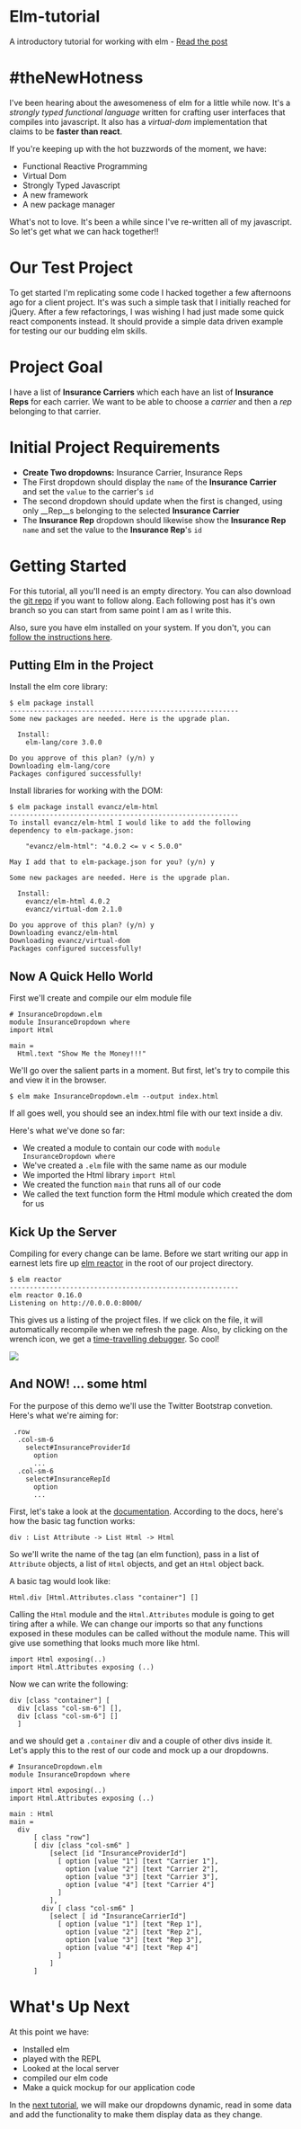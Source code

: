 # Elm-tutorial
A introductory tutorial for working with elm - [Read the post](blog.chris-eich.com/tutorial-dom-manipulation-with-elm)

# #theNewHotness
I've been hearing about the awesomeness of elm for a little while now. It's a _strongly typed_ _functional language_ written for crafting user interfaces that compiles into javascript. It also has a _virtual-dom_ implementation that claims to be __faster than react__.

If you're keeping up with the hot buzzwords of the moment, we have:

* Functional Reactive Programming
* Virtual Dom
* Strongly Typed Javascript
* A new framework
* A new package manager

What's not to love. It's been a while since I've re-written all of my javascript. So let's get what we can hack together!!

# Our Test Project
To get started I'm replicating some code I hacked together a few afternoons ago for a client project. It's was such a simple task that I initially reached for jQuery. After a few refactorings, I was wishing I had just made some quick react components instead. It should provide a simple data driven example for testing our our budding elm skills.

# Project Goal
I have a list of __Insurance Carriers__ which each have an list of __Insurance Reps__ for each carrier. We want to be able to choose a _carrier_ and then a _rep_ belonging to that carrier.

# Initial Project Requirements

* __Create Two dropdowns:__ Insurance Carrier, Insurance Reps
* The First dropdown should display the `name` of the __Insurance Carrier__ and set the `value` to the carrier's `id`
* The second dropdown should update when the first is changed, using only __Rep__s belonging to the selected __Insurance Carrier__
* The __Insurance Rep__ dropdown should likewise show the __Insurance Rep__ `name` and set the value to the __Insurance Rep__'s `id`

# Getting Started
For this tutorial, all you'll need is an empty directory. You can also download the [git repo](https://github.com/cjeich/elm-tutorial) if you want to follow along. Each following post has it's own branch so you can start from same point I am as I write this.

Also, sure you have elm installed on your system. If you don't, you can [follow the instructions here](http://elm-lang.org/install).

## Putting Elm in the Project

Install the elm core library:
``` language-bash
$ elm package install
---------------------------------------------------------
Some new packages are needed. Here is the upgrade plan.

  Install:
    elm-lang/core 3.0.0

Do you approve of this plan? (y/n) y
Downloading elm-lang/core
Packages configured successfully!
```

Install libraries for working with the DOM:

``` language-bash
$ elm package install evancz/elm-html
---------------------------------------------------------
To install evancz/elm-html I would like to add the following
dependency to elm-package.json:

    "evancz/elm-html": "4.0.2 <= v < 5.0.0"

May I add that to elm-package.json for you? (y/n) y

Some new packages are needed. Here is the upgrade plan.

  Install:
    evancz/elm-html 4.0.2
    evancz/virtual-dom 2.1.0

Do you approve of this plan? (y/n) y
Downloading evancz/elm-html
Downloading evancz/virtual-dom
Packages configured successfully!
```

## Now A Quick Hello World
First we'll create and compile our elm module file

``` langauage-haskell
# InsuranceDropdown.elm
module InsuranceDropdown where
import Html

main =
  Html.text "Show Me the Money!!!"
```

We'll go over the salient parts in a moment. But first, let's try to compile this and view it in the browser.

``` language-bash
$ elm make InsuranceDropdown.elm --output index.html
```

If all goes well, you should see an index.html file with our text inside a div.

Here's what we've done so far:

* We created a module to contain our code with `module InsuranceDropdown where`
* We've created a `.elm` file with the same name as our module
* We imported the Html library `import Html`
* We created the function `main` that runs all of our code
* We called the text function form the Html module which created the dom for us

## Kick Up the Server
Compiling for every change can be lame. Before we start writing our app in earnest lets fire up [elm reactor](https://github.com/elm-lang/elm-reactor) in the root of our project directory.

```language-bash
$ elm reactor
---------------------------------------------------------
elm reactor 0.16.0
Listening on http://0.0.0.0:8000/
```

This gives us a listing of the project files. If we click on the file, it will automatically recompile when we refresh the page. Also, by clicking on the wrench icon, we get a [time-travelling debugger](https://github.com/elm-lang/elm-reactor#time-travel-debugging). So cool!

![](/content/images/2016/01/Screen-Shot-2016-01-28-at-2-44-06-AM-1.png)

## And NOW!   &hellip; some html
For the purpose of this demo we'll use the Twitter Bootstrap convetion. Here's what we're aiming for:
``` language-haml
 .row
  .col-sm-6
    select#InsuranceProviderId
      option
      ...
  .col-sm-6
    select#InsuranceRepId
      option
      ...
```

First, let's take a look at the [documentation](http://package.elm-lang.org/packages/evancz/elm-html/4.0.2/Html#div). According to the docs, here's how the basic tag function works:
```
div : List Attribute -> List Html -> Html
```

So we'll write the name of the tag (an elm function), pass in a list of `Attribute` objects, a list of `Html` objects, and get an `Html` object back.

A basic tag would look like:
```
Html.div [Html.Attributes.class "container"] []
```

Calling the `Html` module and the `Html.Attributes` module is going to get tiring after a while. We can change our imports so that any functions exposed in these modules can be called without the module name. This will give use something that looks much more like html.

``` language-haskell
import Html exposing(..)
import Html.Attributes exposing (..)
```

Now we can write the following:
```
div [class "container"] [
  div [class "col-sm-6"] [],
  div [class "col-sm-6"] []
  ]
```

and we should get a `.container` div and a couple of other divs inside it. Let's apply this to the rest of our code and mock up a our dropdowns.


``` language-haskell
# InsuranceDropdown.elm
module InsuranceDropdown where

import Html exposing(..)
import Html.Attributes exposing (..)

main : Html
main =
  div
      [ class "row"]
      [ div [class "col-sm6" ]
          [select [id "InsuranceProviderId"]
            [ option [value "1"] [text "Carrier 1"],
              option [value "2"] [text "Carrier 2"],
              option [value "3"] [text "Carrier 3"],
              option [value "4"] [text "Carrier 4"]
            ]
          ],
        div [ class "col-sm6" ]
          [select [ id "InsuranceCarrierId"]
            [ option [value "1"] [text "Rep 1"],
              option [value "2"] [text "Rep 2"],
              option [value "3"] [text "Rep 3"],
              option [value "4"] [text "Rep 4"]
            ]
          ]
      ]
```

# What's Up Next
At this point we have:

* Installed elm
* played with the REPL
* Looked at the local server
* compiled our elm code
* Make a quick mockup for our application code

In the [next tutorial](/tutorial-dom-manipulation-with-elm-part-2), we will make our dropdowns dynamic, read in some data and add the functionality to make them display data as they change.
